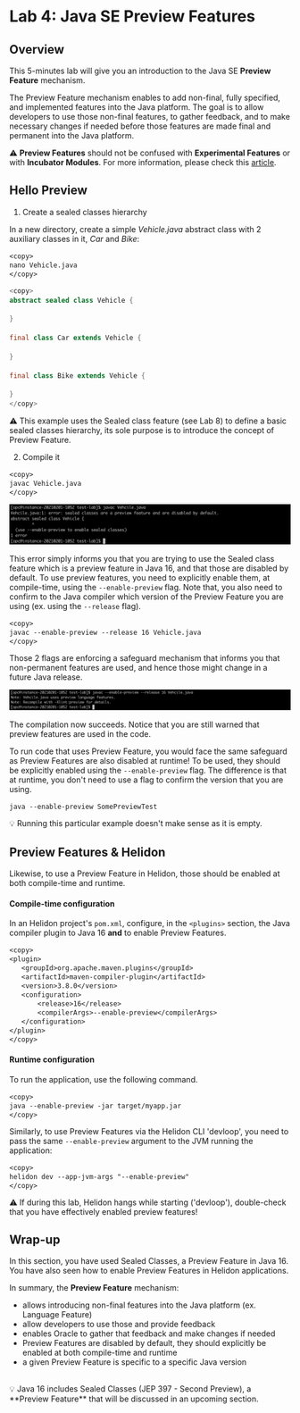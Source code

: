 # Lab 4: Java SE Preview Features

## Overview


This  5-minutes lab will give you an introduction to the Java SE **Preview Feature** mechanism.

The Preview Feature mechanism enables to add non-final, fully specified, and implemented features into the Java platform. The goal is to allow developers to use those non-final features, to gather feedback, and to make necessary changes if needed before those features are made final and permanent into the Java platform.

⚠️ **Preview Features** should not be confused with **Experimental Features** or with **Incubator Modules**. For more information, please check this [article](https://blogs.oracle.com/javamagazine/the-role-of-previews-in-java-14-java-15-java-16-and-beyond). 


## Hello Preview 


1. Create a sealed classes hierarchy

In a new directory, create a simple _Vehicle.java_ abstract class with 2 auxiliary classes in it, _Car_ and _Bike_:

```nohighlight
<copy>
nano Vehicle.java
</copy>
```

```java
<copy>
abstract sealed class Vehicle {

}

final class Car extends Vehicle {

}

final class Bike extends Vehicle {

}
</copy>
```

⚠️ This example uses the Sealed class feature (see Lab 8) to define a basic sealed classes hierarchy, its sole purpose is to introduce the concept of Preview Feature.

2. Compile it

```nohighlight
<copy>
javac Vehicle.java
</copy>
```

![](./images/lab4-1.png " ")


 This error simply informs you that you are trying to use the Sealed class feature which is a preview feature in Java 16, and that those are disabled by default. To use preview features, you need to explicitly enable them, at compile-time, using the `--enable-preview` flag. Note that, you also need to confirm to the Java compiler which version of the Preview Feature you are using (ex. using the `--release` flag). 

```nohighlight
<copy>
javac --enable-preview --release 16 Vehicle.java
</copy>
```

Those 2 flags are enforcing a safeguard mechanism that informs you that non-permanent features are used, and hence those might change in a future Java release.

![](./images/lab4-1.5.png " ")

The compilation now succeeds. Notice that you are still warned that preview features are used in the code.

To run code that uses Preview Feature, you would face the same safeguard as Preview Features are also disabled at runtime! To be used, they should be explicitly enabled using the `--enable-preview` flag. The difference is that at runtime, you don't need to use a flag to confirm the version that you are using.

```nohighlight
java --enable-preview SomePreviewTest
```

💡 Running this particular example doesn't make sense as it is empty.

## Preview Features & Helidon

Likewise, to use a Preview Feature in Helidon, those should be enabled at both compile-time and runtime.

#### Compile-time configuration

In an Helidon project's `pom.xml`, configure, in the `<plugins>` section, the Java compiler plugin to Java 16 **and** to enable Preview Features.

```
<copy>
<plugin>
   <groupId>org.apache.maven.plugins</groupId>
   <artifactId>maven-compiler-plugin</artifactId>
   <version>3.8.0</version>
   <configuration>
       <release>16</release>
       <compilerArgs>--enable-preview</compilerArgs>
   </configuration>
</plugin>
</copy>
```



#### Runtime configuration

To run the application, use the following command.

```nohighlight
<copy>
java --enable-preview -jar target/myapp.jar
</copy>
```

Similarly, to use Preview Features via the Helidon CLI 'devloop', you need to pass the same `--enable-preview` argument to the JVM running the application:

```nohighlight
<copy>
helidon dev --app-jvm-args "--enable-preview"
</copy>
```

⚠️ If during this lab, Helidon hangs while starting ('devloop'), double-check that you have effectively enabled preview features! 


## Wrap-up

In this section, you have used Sealed Classes, a Preview Feature in Java 16. You have also seen how to enable Preview Features in Helidon applications.

In summary, the **Preview Feature** mechanism:
* allows introducing non-final features into the Java platform (ex. Language Feature)
* allow developers to use those and provide feedback
* enables Oracle to gather that feedback and make changes if needed
* Preview Features are disabled by default, they should explicitly be enabled at both compile-time and runtime
* a given Preview Feature is specific to a specific Java version

<br>
💡 Java 16 includes Sealed Classes (JEP 397 - Second Preview), a **Preview Feature** that will be discussed in an upcoming section.

<div style="display: none;"><span><img src="https://129.146.125.59:8080/p/odl-16-lab/4"></span></div>
 
